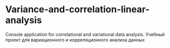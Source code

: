 # Variance-and-correlation-linear-analysis
Console application for correlational and variational data analysis.
Учебный проект для вариационного и корреляционного анализа данных
